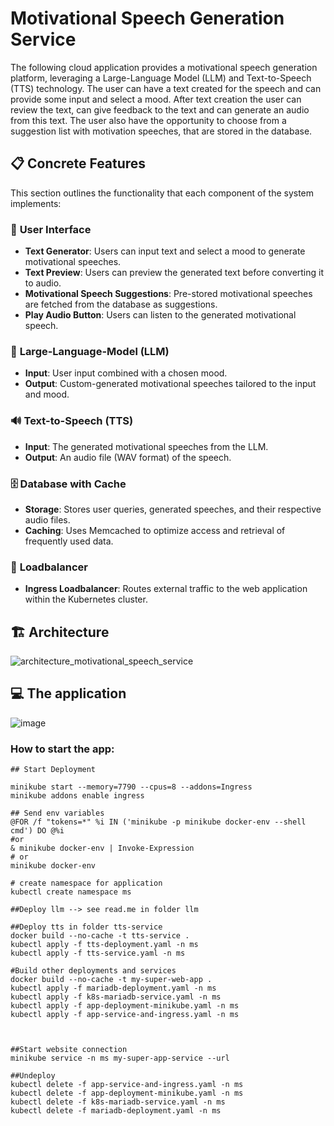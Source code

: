 # Motivational Speech Generation Service

The following cloud application provides a motivational speech generation platform, leveraging a Large-Language Model (LLM) and Text-to-Speech (TTS) technology. The user can have a text created for the speech and can provide some input and select a mood. After text creation the user can review the text, can give feedback to the text and can generate an audio from this text. The user also have the opportunity to choose from a suggestion list with motivation speeches, that are stored in the database.

## 📋 Concrete Features

This section outlines the functionality that each component of the system implements:

### 🎨 **User Interface**
- **Text Generator**: Users can input text and select a mood to generate motivational speeches.
- **Text Preview**: Users can preview the generated text before converting it to audio.
- **Motivational Speech Suggestions**: Pre-stored motivational speeches are fetched from the database as suggestions.
- **Play Audio Button**: Users can listen to the generated motivational speech.

### 🧠 **Large-Language-Model (LLM)**
- **Input**: User input combined with a chosen mood.
- **Output**: Custom-generated motivational speeches tailored to the input and mood.

### 🔊 **Text-to-Speech (TTS)**
- **Input**: The generated motivational speeches from the LLM.
- **Output**: An audio file (WAV format) of the speech.

### 🗄️ **Database with Cache**
- **Storage**: Stores user queries, generated speeches, and their respective audio files.
- **Caching**: Uses Memcached to optimize access and retrieval of frequently used data.

### 🔀 **Loadbalancer**
- **Ingress Loadbalancer**: Routes external traffic to the web application within the Kubernetes cluster.


## 🏗️ Architecture

![architecture_motivational_speech_service](https://github.com/user-attachments/assets/6dd2ddd6-db22-4c8f-bf07-d957e3009a97)



## 💻 The application


![image](https://github.com/user-attachments/assets/68b8af22-963e-478f-ada5-5be8d000142a)

### How to start the app:

```
## Start Deployment

minikube start --memory=7790 --cpus=8 --addons=Ingress 
minikube addons enable ingress

## Send env variables
@FOR /f "tokens=*" %i IN ('minikube -p minikube docker-env --shell cmd') DO @%i
#or 
& minikube docker-env | Invoke-Expression
# or
minikube docker-env

# create namespace for application
kubectl create namespace ms

##Deploy llm --> see read.me in folder llm

##Deploy tts in folder tts-service
docker build --no-cache -t tts-service .
kubectl apply -f tts-deployment.yaml -n ms
kubectl apply -f tts-service.yaml -n ms

#Build other deployments and services
docker build --no-cache -t my-super-web-app .
kubectl apply -f mariadb-deployment.yaml -n ms
kubectl apply -f k8s-mariadb-service.yaml -n ms
kubectl apply -f app-deployment-minikube.yaml -n ms
kubectl apply -f app-service-and-ingress.yaml -n ms



##Start website connection
minikube service -n ms my-super-app-service --url

##Undeploy
kubectl delete -f app-service-and-ingress.yaml -n ms
kubectl delete -f app-deployment-minikube.yaml -n ms
kubectl delete -f k8s-mariadb-service.yaml -n ms
kubectl delete -f mariadb-deployment.yaml -n ms
```
